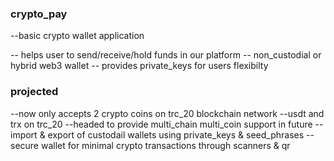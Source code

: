### crypto_pay
--basic crypto wallet application

-- helps user to send/receive/hold funds in our platform
-- non_custodial or hybrid web3 wallet
-- provides private_keys for users flexibilty


### projected
--now only accepts 2 crypto coins on trc_20 blockchain network
--usdt and trx on trc_20
--headed to provide multi_chain multi_coin support in future
-- import & export of custodail wallets using private_keys & seed_phrases
--secure wallet for minimal crypto transactions through scanners & qr
